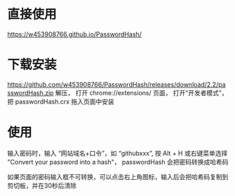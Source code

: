 
# 直接使用
  https://w453908766.github.io/PasswordHash/ 

# 下载安装
  https://github.com/w453908766/PasswordHash/releases/download/2.2/passwordHash.zip
  解压， 打开 chrome://extensions/ 页面， 打开“开发者模式”，把 passwordHash.crx 拖入页面中安装

# 使用
  输入密码时，输入 “网站域名+口令”，如 “githubxxx”, 按 Alt + H 或右键菜单选择 "Convert your password into a hash"，
  passwordHash 会把密码转换成哈希码

  如果页面的密码输入框不可转换，可以点击右上角图标，输入后会把哈希码复制到剪切板，并在30秒后清除
